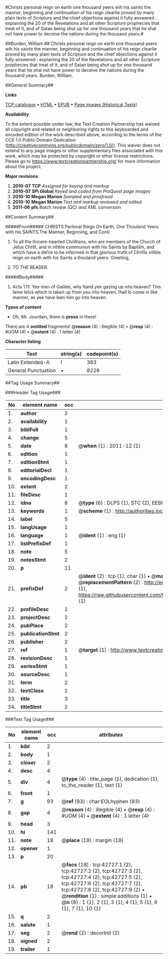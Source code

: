 #Christs personal reign on earth one thousand yeers wih his saints the manner, beginning and continuation of his reign clearlie proved by many plain texts of Scripture and the chief objections against it fully answered : explaining the 20 of the Revelations and all other Scripture prophecies that treat of it, and of Satan being shut up for one thousand years that he shal not have power to deceive the nations during the thousand years.#

##Burden, William.##
Christs personal reign on earth one thousand yeers wih his saints the manner, beginning and continuation of his reign clearlie proved by many plain texts of Scripture and the chief objections against it fully answered : explaining the 20 of the Revelations and all other Scripture prophecies that treat of it, and of Satan being shut up for one thousand years that he shal not have power to deceive the nations during the thousand years.
Burden, William.

##General Summary##

**Links**

[TCP catalogue](http://www.ota.ox.ac.uk/tcp/)  • 
[HTML](http://tei.it.ox.ac.uk/tcp/Texts-HTML/free/A32/A32901.html)  • 
[EPUB](http://tei.it.ox.ac.uk/tcp/Texts-EPUB/free/A32/A32901.epub) • 
[Page images (Historical Texts)](https://historicaltexts.jisc.ac.uk/eebo-09316671e)

**Availability**

To the extent possible under law, the Text Creation Partnership has waived all copyright and related or neighboring rights to this keyboarded and encoded edition of the work described above, according to the terms of the CC0 1.0 Public Domain Dedication (http://creativecommons.org/publicdomain/zero/1.0/). This waiver does not extend to any page images or other supplementary files associated with this work, which may be protected by copyright or other license restrictions. Please go to https://www.textcreationpartnership.org/ for more information about the project.

**Major revisions**

1. __2010-07__ __TCP__ *Assigned for keying and markup*
1. __2010-07__ __SPi Global__ *Keyed and coded from ProQuest page images*
1. __2010-10__ __Megan Marion__ *Sampled and proofread*
1. __2010-10__ __Megan Marion__ *Text and markup reviewed and edited*
1. __2011-06__ __pfs__ *Batch review (QC) and XML conversion*

##Content Summary##

#####Front#####
CHRISTS Perſonal Reign On Earth, One Thouſand Yeers with his SAINTS.The Manner, Beginning, and Conti
1. To all the ſincere-hearted Chriſtians, who are members of the Church of Jeſus Chriſt, and in viſible communion with his Saints by Baptiſm, and which have a deſire to be informed in that glorious truth of Chriſts viſible reign on earth with his Saints a thouſand yeers. Greeting,

1. TO THE READER.

#####Body#####

1. Acts 1.11. Yee men of Galilee, why ſtand yee gazing up into heaven? This ſame Ieſus which is taken up from you into heaven, ſhall ſo come in like manner, as yee have ſeen him go into heaven.

**Types of content**

  * Oh, Mr. Jourdain, there is **prose** in there!

There are 4 **omitted** fragments! 
 @__reason__ (4) : illegible (4)  •  @__resp__ (4) : #UOM (4)  •  @__extent__ (4) : 1 letter (4)

**Character listing**


|Text|string(s)|codepoint(s)|
|---|---|---|
|Latin Extended-A|ſ|383|
|General Punctuation|•|8226|

##Tag Usage Summary##

###Header Tag Usage###

|No|element name|occ|attributes|
|---|---|---|---|
|1.|__author__|2||
|2.|__availability__|1||
|3.|__biblFull__|1||
|4.|__change__|5||
|5.|__date__|8| @__when__ (1) : 2011-12 (1)|
|6.|__edition__|1||
|7.|__editionStmt__|1||
|8.|__editorialDecl__|1||
|9.|__encodingDesc__|1||
|10.|__extent__|2||
|11.|__fileDesc__|1||
|12.|__idno__|6| @__type__ (6) : DLPS (1), STC (2), EEBO-CITATION (1), OCLC (1), VID (1)|
|13.|__keywords__|1| @__scheme__ (1) : http://authorities.loc.gov/ (1)|
|14.|__label__|5||
|15.|__langUsage__|1||
|16.|__language__|1| @__ident__ (1) : eng (1)|
|17.|__listPrefixDef__|1||
|18.|__note__|5||
|19.|__notesStmt__|2||
|20.|__p__|11||
|21.|__prefixDef__|2| @__ident__ (2) : tcp (1), char (1)  •  @__matchPattern__ (2) : ([0-9\-]+):([0-9IVX]+) (1), (.+) (1)  •  @__replacementPattern__ (2) : http://eebo.chadwyck.com/downloadtiff?vid=$1&page=$2 (1), https://raw.githubusercontent.com/textcreationpartnership/Texts/master/tcpchars.xml#$1 (1)|
|22.|__profileDesc__|1||
|23.|__projectDesc__|1||
|24.|__pubPlace__|2||
|25.|__publicationStmt__|2||
|26.|__publisher__|2||
|27.|__ref__|1| @__target__ (1) : http://www.textcreationpartnership.org/docs/. (1)|
|28.|__revisionDesc__|1||
|29.|__seriesStmt__|1||
|30.|__sourceDesc__|1||
|31.|__term__|2||
|32.|__textClass__|1||
|33.|__title__|3||
|34.|__titleStmt__|2||


###Text Tag Usage###

|No|element name|occ|attributes|
|---|---|---|---|
|1.|__bibl__|2||
|2.|__body__|1||
|3.|__closer__|2||
|4.|__desc__|4||
|5.|__div__|4| @__type__ (4) : title_page (1), dedication (1), to_the_reader (1), text (1)|
|6.|__front__|1||
|7.|__g__|93| @__ref__ (93) : char:EOLhyphen (93)|
|8.|__gap__|4| @__reason__ (4) : illegible (4)  •  @__resp__ (4) : #UOM (4)  •  @__extent__ (4) : 1 letter (4)|
|9.|__head__|3||
|10.|__hi__|141||
|11.|__note__|18| @__place__ (18) : margin (18)|
|12.|__opener__|1||
|13.|__p__|20||
|14.|__pb__|18| @__facs__ (18) : tcp:42727:1 (2), tcp:42727:2 (2), tcp:42727:3 (2), tcp:42727:4 (2), tcp:42727:5 (2), tcp:42727:6 (2), tcp:42727:7 (2), tcp:42727:8 (2), tcp:42727:9 (2)  •  @__rendition__ (1) : simple:additions (1)  •  @__n__ (8) : 1 (1), 2 (1), 3 (1), 4 (1), 5 (1), 6 (1), 7 (1), 10 (1)|
|15.|__q__|2||
|16.|__salute__|1||
|17.|__seg__|2| @__rend__ (2) : decorInit (2)|
|18.|__signed__|2||
|19.|__trailer__|1||

